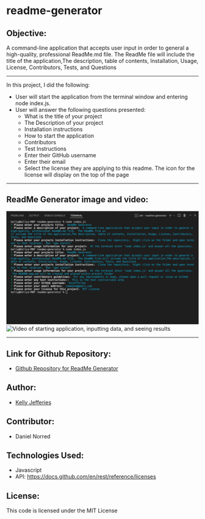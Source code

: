 # readme-generator

## Objective:

A command-line application that accepts user input in order to general a high-quality, professional ReadMe.md file.  The ReadMe file will include the title of the application,The description, table of contents, Installation, Usage, License, Contributors, Tests, and Questions

-----
In this project, I did the following:

- User will start the application from the terminal window and entering node index.js.
- User will answer the following questions presented:
    * What is the title of your project
    * The Description of your project
    * Installation instructions
    * How to start the application
    * Contributors
    * Test Instructions
    * Enter their GitHub username
    * Enter their email
    * Select the license they are applying to this readme.  The icon for the license will display on the top of the page
-----

## ReadMe Generator image and video:

![Screenshot starting application and questions](./assets/images/readme-generator-input.png)
![Video of starting application, inputting data, and seeing results](https://drive.google.com/file/d/1b0nRqulvftn53W5Jgbx4t6BI1RB_o3xY/view?usp=sharing)

-----
## Link for Github Repository:

- [Github Repository for ReadMe Generator](https://github.com/ksjefferies/readme-generator)

## Author:

- [Kelly Jefferies](https://github.com/ksjefferies)

## Contributor:

- Daniel Norred

## Technologies Used:

- Javascript
- API: https://docs.github.com/en/rest/reference/licenses

## License:

This code is licensed under the MIT License